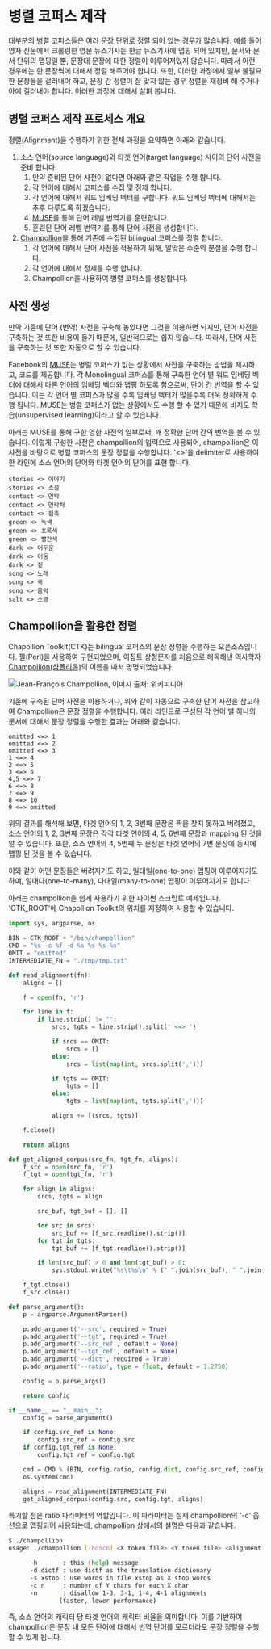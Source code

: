 # 병렬 코퍼스 제작

대부분의 병렬 코퍼스들은 여러 문장 단위로 정렬 되어 있는 경우가 많습니다. 예를 들어 영자 신문에서 크롤링한 영문 뉴스기사는 한글 뉴스기사에 맵핑 되어 있지만, 문서와 문서 단위의 맵핑일 뿐, 문장대 문장에 대한 정렬이 이루어져있지 않습니다. 따라서 이런 경우에는 한 문장씩에 대해서 정렬 해주어야 합니다. 또한, 이러한 과정에서 일부 불필요한 문장들을 걸러내야 하고, 문장 간 정렬이 잘 맞지 않는 경우 정렬을 재정비 해 주거나 아예 걸러내야 합니다. 이러한 과정에 대해서 살펴 봅니다.

## 병렬 코퍼스 제작 프로세스 개요

정렬(Alignment)을 수행하기 위한 전체 과정을 요약하면 아래와 같습니다.

1. 소스 언어(source language)와 타겟 언어(target language) 사이의 단어 사전을 준비 합니다.
    1. 만약 준비된 단어 사전이 없다면 아래와 같은 작업을 수행 합니다.
    1. 각 언어에 대해서 코퍼스를 수집 및 정제 합니다.
    1. 각 언어에 대해서 워드 임베딩 벡터를 구합니다. <comment>워드 임베딩 벡터에 대해서는 추후 다루도록 하겠습니다. </comment>
    1. [MUSE](https://github.com/facebookresearch/MUSE)를 통해 단어 레벨 번역기를 훈련합니다.
    1. 훈련된 단어 레벨 번역기를 통해 단어 사전을 생성합니다.
1. [Champollion](https://github.com/LowResourceLanguages/champollion)을 통해 기존에 수집된 bilingual 코퍼스를 정렬 합니다.
    1. 각 언어에 대해서 단어 사전을 적용하기 위해, 알맞은 수준의 분절을 수행 합니다.
    1. 각 언어에 대해서 정제를 수행 합니다.
    1. Champollion을 사용하여 병렬 코퍼스를 생성합니다.

## 사전 생성

만약 기존에 단어 (번역) 사전을 구축해 놓았다면 그것을 이용하면 되지만, 단어 사전을 구축하는 것 또한 비용이 들기 때문에, 일반적으로는 쉽지 않습니다. 따라서, 단어 사전을 구축하는 것 또한 자동으로 할 수 있습니다.

Facebook의 [MUSE](https://github.com/facebookresearch/MUSE)는 병렬 코퍼스가 없는 상황에서 사전을 구축하는 방법을 제시하고, 코드를 제공합니다. 각 Monolingual 코퍼스를 통해 구축한 언어 별 워드 임베딩 벡터에 대해서 다른 언어의 임베딩 벡터와 맵핑 하도록 함으로써, 단어 간 번역을 할 수 있습니다. 이는 각 언어 별 코퍼스가 많을 수록 임베딩 벡터가 많을수록 더욱 정확하게 수행 됩니다. MUSE는 병렬 코퍼스가 없는 상황에서도 수행 할 수 있기 때문에 비지도 학습(unsupervised learning)이라고 할 수 있습니다.

아래는 MUSE를 통해 구한 영한 사전의 일부로써, 꽤 정확한 단어 간의 번역을 볼 수 있습니다. 이렇게 구성한 사전은 champollion의 입력으로 사용되어, champollion은 이 사전을 바탕으로 병렬 코퍼스의 문장 정렬을 수행합니다. '<>'을 delimiter로 사용하여 한 라인에 소스 언어의 단어와 타겟 언어의 단어를 표현 합니다.

```
stories <> 이야기
stories <> 소설
contact <> 연락
contact <> 연락처
contact <> 접촉
green <> 녹색
green <> 초록색
green <> 빨간색
dark <> 어두운
dark <> 어둠
dark <> 짙
song <> 노래
song <> 곡
song <> 음악
salt <> 소금
```

## Champollion을 활용한 정렬

Chapollion Toolkit(CTK)는 bilingual 코퍼스의 문장 정렬을 수행하는 오픈소스입니다. 펄(Perl)을 사용하여 구현되었으며, 이집트 상형문자를 처음으로 해독해낸 역사학자 [Champollion(샴폴리온)](https://ko.wikipedia.org/wiki/%EC%9E%A5%ED%94%84%EB%9E%91%EC%88%98%EC%95%84_%EC%83%B9%ED%8F%B4%EB%A6%AC%EC%98%B9)의 이름을 따서 명명되었습니다.

![Jean-François Champollion, 이미지 출처: 위키피디아](https://upload.wikimedia.org/wikipedia/commons/f/ff/Jean-Francois_Champollion.jpg)

기존에 구축된 단어 사전을 이용하거나, 위와 같이 자동으로 구축한 단어 사전을 참고하여 Champollion은 문장 정렬을 수행합니다. 여러 라인으로 구성된 각 언어 별 하나의 문서에 대해서 문장 정렬을 수행한 결과는 아래와 같습니다.

```
omitted <=> 1
omitted <=> 2
omitted <=> 3
1 <=> 4
2 <=> 5
3 <=> 6
4,5 <=> 7
6 <=> 8
7 <=> 9
8 <=> 10
9 <=> omitted
```

위의 결과를 해석해 보면, 타겟 언어의 1, 2, 3번째 문장은 짝을 찾지 못하고 버려졌고, 소스 언어의 1, 2, 3번째 문장은 각각 타겟 언어의 4, 5, 6번째 문장과 mapping 된 것을 알 수 있습니다. 또한, 소스 언어의 4, 5번째 두 문장은 타겟 언어의 7번 문장에 동시에 맵핑 된 것을 볼 수 있습니다.

이와 같이 어떤 문장들은 버려지기도 하고, 일대일(one-to-one) 맵핑이 이루어지기도 하며, 일대다(one-to-many), 다대일(many-to-one) 맵핑이 이루어지기도 합니다.

아래는 champollion을 쉽게 사용하기 위한 파이썬 스크립트 예제입니다. 'CTK_ROOT'에 Chapollion Toolkit의 위치를 지정하여 사용할 수 있습니다.

```python
import sys, argparse, os

BIN = CTK_ROOT + "/bin/champollion"
CMD = "%s -c %f -d %s %s %s %s"
OMIT = "omitted"
INTERMEDIATE_FN = "./tmp/tmp.txt"

def read_alignment(fn):
    aligns = []

    f = open(fn, 'r')

    for line in f:
        if line.strip() != "":
            srcs, tgts = line.strip().split(' <=> ')

            if srcs == OMIT:
                srcs = []
            else:
                srcs = list(map(int, srcs.split(',')))

            if tgts == OMIT:
                tgts = []
            else:
                tgts = list(map(int, tgts.split(',')))

            aligns += [(srcs, tgts)]

    f.close()

    return aligns

def get_aligned_corpus(src_fn, tgt_fn, aligns):
    f_src = open(src_fn, 'r')
    f_tgt = open(tgt_fn, 'r')

    for align in aligns:
        srcs, tgts = align

        src_buf, tgt_buf = [], []

        for src in srcs:
            src_buf += [f_src.readline().strip()]
        for tgt in tgts:
            tgt_buf += [f_tgt.readline().strip()]

        if len(src_buf) > 0 and len(tgt_buf) > 0:
            sys.stdout.write("%s\t%s\n" % (" ".join(src_buf), " ".join(tgt_buf)))

    f_tgt.close()
    f_src.close()

def parse_argument():
    p = argparse.ArgumentParser()

    p.add_argument('--src', required = True)
    p.add_argument('--tgt', required = True)
    p.add_argument('--src_ref', default = None)
    p.add_argument('--tgt_ref', default = None)
    p.add_argument('--dict', required = True)
    p.add_argument('--ratio', type = float, default = 1.2750)

    config = p.parse_args()

    return config

if __name__ == "__main__":
    config = parse_argument()

    if config.src_ref is None:
        config.src_ref = config.src
    if config.tgt_ref is None:
        config.tgt_ref = config.tgt

    cmd = CMD % (BIN, config.ratio, config.dict, config.src_ref, config.tgt_ref, INTERMEDIATE_FN)
    os.system(cmd)

    aligns = read_alignment(INTERMEDIATE_FN)
    get_aligned_corpus(config.src, config.tgt, aligns)

```

특기할 점은 ratio 파라미터의 역할입니다. 이 파라미터는 실제 champollion의 '-c' 옵션으로 맵핑되어 사용되는데, champollion 상에서의 설명은 다음과 같습니다.

```bash
$ ./champollion
usage: ./champollion [-hdscn] <X token file> <Y token file> <alignment file>

      -h       : this (help) message
      -d dictf : use dictf as the translation dictionary
      -s xstop : use words in file xstop as X stop words
      -c n     : number of Y chars for each X char
      -n       : disallow 1-3, 3-1, 1-4, 4-1 alignments
              (faster, lower performance)
```

즉, 소스 언어의 캐릭터 당 타겟 언어의 캐릭터 비율을 의미합니다. 이를 기반하여 champollion은 문장 내 모든 단어에 대해서 번역 단어를 모르더라도 문장 정렬을 수행할 수 있게 됩니다.
